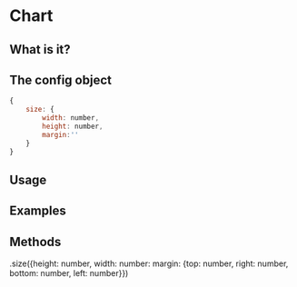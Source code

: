 # Chart

## What is it?

## The config object

```javascript
{
    size: {
        width: number,
        height: number,
        margin:''        
    }   
}
```



## Usage

## Examples

## Methods

.size({height: number, width: number: margin: {top: number, right: number, bottom: number, left: number}})

